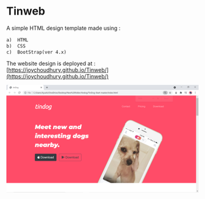 # Tinweb

A simple HTML design template made using :

    a)  HTML
    b)  CSS
    c)  BootStrap(ver 4.x)

The website design is deployed at : [https://joychoudhury.github.io/Tinweb/](https://joychoudhury.github.io/Tinweb/)


<img src="/img/1.png">
